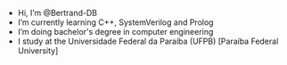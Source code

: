 - Hi, I’m @Bertrand-DB
- I’m currently learning C++, SystemVerilog and Prolog
- I’m doing bachelor's degree in computer engineering
- I study at the Universidade Federal da Paraíba (UFPB) [Paraíba Federal University]
